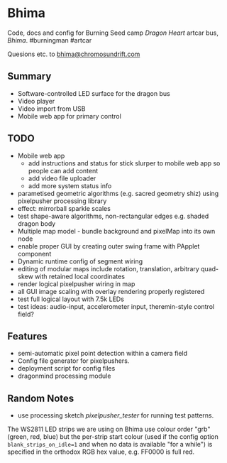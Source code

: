 # Bhima

Code, docs and config for Burning Seed camp _Dragon Heart_ artcar bus, _Bhima_. #burningman #artcar

Quesions etc. to [bhima@chromosundrift.com](mailto:bhima@chromosundrift.com)

## Summary

* Software-controlled LED surface for the dragon bus
* Video player
* Video import from USB
* Mobile web app for primary control

## TODO

* Mobile web app
    * add instructions and status for stick slurper to mobile web app so people can add content
    * add video file uploader
    * add more system status info 
* parametised geometric algorithms (e.g. sacred geometry shiz) using pixelpusher processing library
* effect: mirrorball sparkle scales
* test shape-aware algorithms, non-rectangular edges e.g. shaded dragon body
* Multiple map model - bundle background and pixelMap into its own node
* enable proper GUI by creating outer swing frame with PApplet component
* Dynamic runtime config of segment wiring
* editing of modular maps include rotation, translation, arbitrary quad-skew with retained local coordinates
* render logical pixelpusher wiring in map
* all GUI image scaling with overlay rendering properly registered
* test full logical layout with 7.5k LEDs
* test ideas: audio-input, accelerometer input, theremin-style control field?

## Features

* semi-automatic pixel point detection within a camera field
* Config file generator for pixelpushers.
* deployment script for config files
* dragonmind processing module

## Random Notes

* use processing sketch *pixelpusher_tester* for running test patterns.

The WS2811 LED strips we are using on Bhima use colour order "grb" (green, red, blue) but the per-strip start colour
(used if the config option `blank_strips_on_idle=1` and when no data is available "for a while") is specified in the
 orthodox RGB hex value, e.g. FF0000 is full red.


